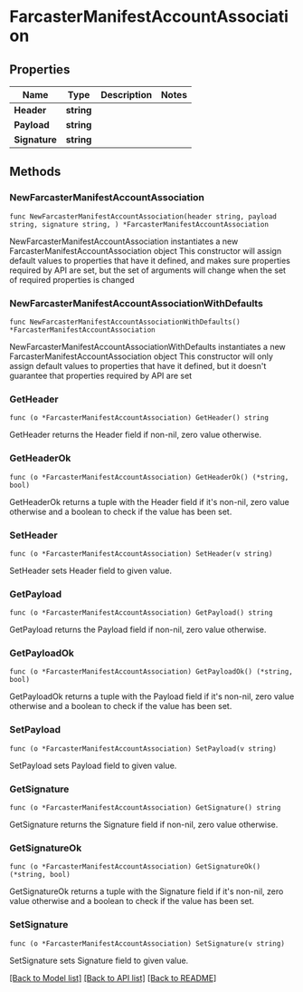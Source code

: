 # FarcasterManifestAccountAssociation

## Properties

Name | Type | Description | Notes
------------ | ------------- | ------------- | -------------
**Header** | **string** |  | 
**Payload** | **string** |  | 
**Signature** | **string** |  | 

## Methods

### NewFarcasterManifestAccountAssociation

`func NewFarcasterManifestAccountAssociation(header string, payload string, signature string, ) *FarcasterManifestAccountAssociation`

NewFarcasterManifestAccountAssociation instantiates a new FarcasterManifestAccountAssociation object
This constructor will assign default values to properties that have it defined,
and makes sure properties required by API are set, but the set of arguments
will change when the set of required properties is changed

### NewFarcasterManifestAccountAssociationWithDefaults

`func NewFarcasterManifestAccountAssociationWithDefaults() *FarcasterManifestAccountAssociation`

NewFarcasterManifestAccountAssociationWithDefaults instantiates a new FarcasterManifestAccountAssociation object
This constructor will only assign default values to properties that have it defined,
but it doesn't guarantee that properties required by API are set

### GetHeader

`func (o *FarcasterManifestAccountAssociation) GetHeader() string`

GetHeader returns the Header field if non-nil, zero value otherwise.

### GetHeaderOk

`func (o *FarcasterManifestAccountAssociation) GetHeaderOk() (*string, bool)`

GetHeaderOk returns a tuple with the Header field if it's non-nil, zero value otherwise
and a boolean to check if the value has been set.

### SetHeader

`func (o *FarcasterManifestAccountAssociation) SetHeader(v string)`

SetHeader sets Header field to given value.


### GetPayload

`func (o *FarcasterManifestAccountAssociation) GetPayload() string`

GetPayload returns the Payload field if non-nil, zero value otherwise.

### GetPayloadOk

`func (o *FarcasterManifestAccountAssociation) GetPayloadOk() (*string, bool)`

GetPayloadOk returns a tuple with the Payload field if it's non-nil, zero value otherwise
and a boolean to check if the value has been set.

### SetPayload

`func (o *FarcasterManifestAccountAssociation) SetPayload(v string)`

SetPayload sets Payload field to given value.


### GetSignature

`func (o *FarcasterManifestAccountAssociation) GetSignature() string`

GetSignature returns the Signature field if non-nil, zero value otherwise.

### GetSignatureOk

`func (o *FarcasterManifestAccountAssociation) GetSignatureOk() (*string, bool)`

GetSignatureOk returns a tuple with the Signature field if it's non-nil, zero value otherwise
and a boolean to check if the value has been set.

### SetSignature

`func (o *FarcasterManifestAccountAssociation) SetSignature(v string)`

SetSignature sets Signature field to given value.



[[Back to Model list]](../README.md#documentation-for-models) [[Back to API list]](../README.md#documentation-for-api-endpoints) [[Back to README]](../README.md)


